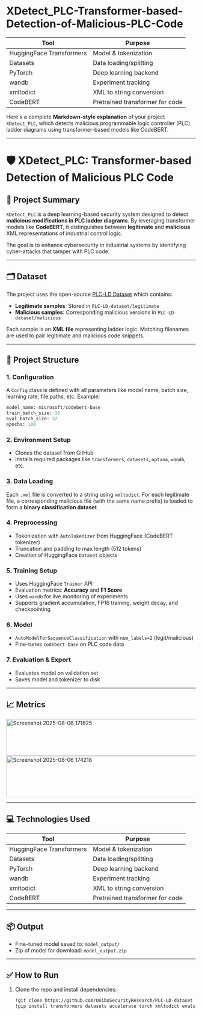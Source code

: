# XDetect_PLC-Transformer-based-Detection-of-Malicious-PLC-Code


| Tool                     | Purpose                         |
| ------------------------ | ------------------------------- |
| HuggingFace Transformers | Model & tokenization            |
| Datasets                 | Data loading/splitting          |
| PyTorch                  | Deep learning backend           |
| wandb                    | Experiment tracking             |
| xmltodict                | XML to string conversion        |
| CodeBERT                 | Pretrained transformer for code |

Here's a complete **Markdown-style explanation** of your project `XDetect_PLC`, which detects malicious programmable logic controller (PLC) ladder diagrams using transformer-based models like CodeBERT.

---

# 🛡️ XDetect\_PLC: Transformer-based Detection of Malicious PLC Code

## 📌 Project Summary

`XDetect_PLC` is a deep learning-based security system designed to detect **malicious modifications in PLC ladder diagrams**. By leveraging transformer models like **CodeBERT**, it distinguishes between **legitimate** and **malicious** XML representations of industrial control logic.

The goal is to enhance cybersecurity in industrial systems by identifying cyber-attacks that tamper with PLC code.

---

## 🗂️ Dataset

The project uses the open-source [PLC-LD Dataset](https://github.com/UniboSecurityResearch/PLC-LD-dataset) which contains:

* **Legitimate samples**: Stored in `PLC-LD-dataset/legitimate`
* **Malicious samples**: Corresponding malicious versions in `PLC-LD-dataset/malicious`

Each sample is an **XML file** representing ladder logic. Matching filenames are used to pair legitimate and malicious code snippets.

---

## 🧱 Project Structure

### 1. **Configuration**

A `Config` class is defined with all parameters like model name, batch size, learning rate, file paths, etc. Example:

```python
model_name: microsoft/codebert-base
train_batch_size: 16
eval_batch_size: 32
epochs: 100
```

### 2. **Environment Setup**

* Clones the dataset from GitHub
* Installs required packages like `transformers`, `datasets`, `optuna`, `wandb`, etc.

### 3. **Data Loading**

Each `.xml` file is converted to a string using `xmltodict`. For each legitimate file, a corresponding malicious file (with the same name prefix) is loaded to form a **binary classification dataset**.

### 4. **Preprocessing**

* Tokenization with `AutoTokenizer` from HuggingFace (CodeBERT tokenizer)
* Truncation and padding to max length (512 tokens)
* Creation of HuggingFace `Dataset` objects

### 5. **Training Setup**

* Uses HuggingFace `Trainer` API
* Evaluation metrics: **Accuracy** and **F1 Score**
* Uses `wandb` for live monitoring of experiments
* Supports gradient accumulation, FP16 training, weight decay, and checkpointing

### 6. **Model**

* `AutoModelForSequenceClassification` with `num_labels=2` (legit/malicious)
* Fine-tunes `codebert-base` on PLC code data

### 7. **Evaluation & Export**

* Evaluates model on validation set
* Saves model and tokenizer to disk

---

## 📈 Metrics

<img width="1053" height="98" alt="Screenshot 2025-08-06 171825" src="https://github.com/user-attachments/assets/6fe8ab2d-f87a-4780-aaa2-f27898d37f63" />
<img width="655" height="110" alt="Screenshot 2025-08-06 174218" src="https://github.com/user-attachments/assets/6ed821c6-74f6-4a6d-a13e-235181e803b6" />


---

## 💻 Technologies Used

| Tool                     | Purpose                         |
| ------------------------ | ------------------------------- |
| HuggingFace Transformers | Model & tokenization            |
| Datasets                 | Data loading/splitting          |
| PyTorch                  | Deep learning backend           |
| wandb                    | Experiment tracking             |
| xmltodict                | XML to string conversion        |
| CodeBERT                 | Pretrained transformer for code |

---

## 📦 Output

* Fine-tuned model saved to: `model_output/`
* Zip of model for download: `model_output.zip`

---

## ✅ How to Run

1. Clone the repo and install dependencies:

   ```bash
   !git clone https://github.com/UniboSecurityResearch/PLC-LD-dataset
   !pip install transformers datasets accelerate torch xmltodict evaluate peft optuna wandb scikit-learn
   ```

